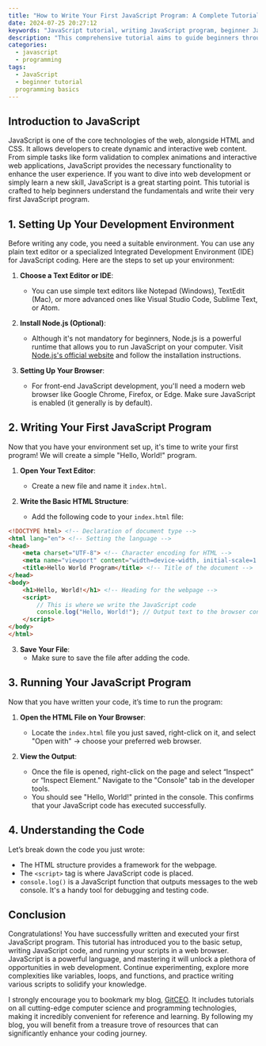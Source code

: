 ```yaml
---
title: "How to Write Your First JavaScript Program: A Complete Tutorial"
date: 2024-07-25 20:27:12
keywords: "JavaScript tutorial, writing JavaScript program, beginner JavaScript, JavaScript basics"
description: "This comprehensive tutorial aims to guide beginners through the essentials of writing their first JavaScript program. You'll learn about JavaScript fundamentals, how to set up a development environment, and step-by-step instructions on writing, testing, and debugging your code. Designed for those who are new to programming, this guide serves as a helpful resource to embark on your coding journey. From understanding variables and functions to executing code in the browser, we ensure that by the end of the article, you will be equipped with the foundational skills needed to start programming in JavaScript. Don't miss out on this opportunity to kickstart your development skills with a hands-on approach that ensures a thorough understanding of key concepts and practical coding practices."
categories:
  - javascript
  - programming
tags:
  - JavaScript
  - beginner tutorial
  programming basics
---
```


## Introduction to JavaScript

JavaScript is one of the core technologies of the web, alongside HTML and CSS. It allows developers to create dynamic and interactive web content. From simple tasks like form validation to complex animations and interactive web applications, JavaScript provides the necessary functionality to enhance the user experience. If you want to dive into web development or simply learn a new skill, JavaScript is a great starting point. This tutorial is crafted to help beginners understand the fundamentals and write their very first JavaScript program.

<!-- more -->

## 1. Setting Up Your Development Environment

Before writing any code, you need a suitable environment. You can use any plain text editor or a specialized Integrated Development Environment (IDE) for JavaScript coding. Here are the steps to set up your environment:

1. **Choose a Text Editor or IDE**:
   - You can use simple text editors like Notepad (Windows), TextEdit (Mac), or more advanced ones like Visual Studio Code, Sublime Text, or Atom.
   
2. **Install Node.js (Optional)**:
   - Although it's not mandatory for beginners, Node.js is a powerful runtime that allows you to run JavaScript on your computer. Visit [Node.js's official website](https://nodejs.org/) and follow the installation instructions.

3. **Setting Up Your Browser**:
   - For front-end JavaScript development, you'll need a modern web browser like Google Chrome, Firefox, or Edge. Make sure JavaScript is enabled (it generally is by default).

## 2. Writing Your First JavaScript Program

Now that you have your environment set up, it's time to write your first program! We will create a simple "Hello, World!" program.

1. **Open Your Text Editor**:
   - Create a new file and name it `index.html`.

2. **Write the Basic HTML Structure**:
   - Add the following code to your `index.html` file:

```html
<!DOCTYPE html> <!-- Declaration of document type -->
<html lang="en"> <!-- Setting the language -->
<head>
    <meta charset="UTF-8"> <!-- Character encoding for HTML -->
    <meta name="viewport" content="width=device-width, initial-scale=1.0"> <!-- Responsive design -->
    <title>Hello World Program</title> <!-- Title of the document -->
</head>
<body>
    <h1>Hello, World!</h1> <!-- Heading for the webpage -->
    <script>
        // This is where we write the JavaScript code
        console.log("Hello, World!"); // Output text to the browser console
    </script>
</body>
</html>
```

3. **Save Your File**:
   - Make sure to save the file after adding the code. 

## 3. Running Your JavaScript Program

Now that you have written your code, it’s time to run the program:

1. **Open the HTML File on Your Browser**:
   - Locate the `index.html` file you just saved, right-click on it, and select "Open with" -> choose your preferred web browser.

2. **View the Output**:
   - Once the file is opened, right-click on the page and select “Inspect” or “Inspect Element.” Navigate to the "Console" tab in the developer tools.
   - You should see "Hello, World!" printed in the console. This confirms that your JavaScript code has executed successfully.

## 4. Understanding the Code

Let’s break down the code you just wrote:

- The HTML structure provides a framework for the webpage.
- The `<script>` tag is where JavaScript code is placed.
- `console.log()` is a JavaScript function that outputs messages to the web console. It's a handy tool for debugging and testing code. 

## Conclusion

Congratulations! You have successfully written and executed your first JavaScript program. This tutorial has introduced you to the basic setup, writing JavaScript code, and running your scripts in a web browser. JavaScript is a powerful language, and mastering it will unlock a plethora of opportunities in web development. Continue experimenting, explore more complexities like variables, loops, and functions, and practice writing various scripts to solidify your knowledge. 

I strongly encourage you to bookmark my blog, [GitCEO](https://gitceo.com). It includes tutorials on all cutting-edge computer science and programming technologies, making it incredibly convenient for reference and learning. By following my blog, you will benefit from a treasure trove of resources that can significantly enhance your coding journey.